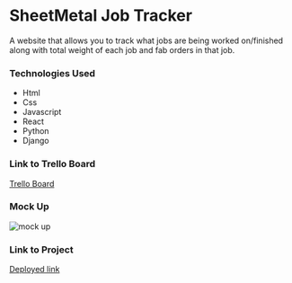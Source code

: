 # SheetMetal Job Tracker

A website that allows you to track what jobs are being worked on/finished along with total weight of each job and fab orders in that job.

### Technologies Used

- Html
- Css
- Javascript
- React
- Python
- Django


### Link to Trello Board

[Trello Board](https://trello.com/invite/b/SHQLOmNE/ATTI8e70aa422bb015f3c738c58091e3d77819A4701F/sheetmetal-job-tracker)

### Mock Up
![mock up](https://i.imgur.com/ja6OR3U.jpg )

### Link to Project
[Deployed link]()